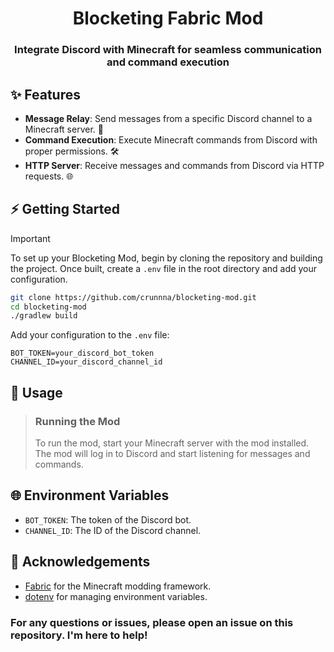 <div align="center">
  <h1 align="center">Blocketing Fabric Mod</h1>
  <h3>Integrate Discord with Minecraft for seamless communication and command execution</h3>
</div>

## ✨ Features
- **Message Relay**: Send messages from a specific Discord channel to a Minecraft server. 💬
- **Command Execution**: Execute Minecraft commands from Discord with proper permissions. 🛠️
- **HTTP Server**: Receive messages and commands from Discord via HTTP requests. 🌐

## ⚡ Getting Started
> [!IMPORTANT]
> To set up your Blocketing Mod, begin by cloning the repository and building the project. Once built, create a `.env` file in the root directory and add your configuration.
> ```sh
> git clone https://github.com/crunnna/blocketing-mod.git
> cd blocketing-mod
> ./gradlew build
> ```
> Add your configuration to the `.env` file:
> ```env
> BOT_TOKEN=your_discord_bot_token
> CHANNEL_ID=your_discord_channel_id
> ```

## 🚀 Usage
> ### Running the Mod
> To run the mod, start your Minecraft server with the mod installed. The mod will log in to Discord and start listening for messages and commands.

## 🌐 Environment Variables
- `BOT_TOKEN`: The token of the Discord bot.
- `CHANNEL_ID`: The ID of the Discord channel.

## 🙏 Acknowledgements
- [Fabric](https://fabricmc.net/) for the Minecraft modding framework.
- [dotenv](https://github.com/cdimascio/dotenv-java) for managing environment variables.

### For any questions or issues, please open an issue on this repository. I'm here to help!
